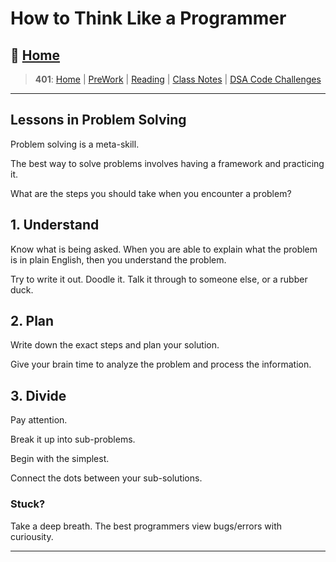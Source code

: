 # How to Think Like a Programmer

## 🏡 [**Home**](https://mistidinzy.github.io/ReadingNotes/)

> **401**: [Home](/401home.md)
|
[PreWork](/401/PreworkRM.md)
|
[Reading](/401/ReadingRM.md)
|
[Class Notes](/401/ClassRM.md)
|
[DSA Code Challenges](https://mistidinzy.github.io/data-structures-and-algorithms/)
>

_____

## Lessons in Problem Solving

Problem solving is a meta-skill.

The best way to solve problems involves having a framework and practicing it.

What are the steps you should take when you encounter a problem?

## 1. Understand

Know what is being asked. When you are able to explain what the problem is in plain English, then you understand the problem.

Try to write it out. Doodle it. Talk it through to someone else, or a rubber duck.

## 2. Plan

Write down the exact steps and plan your solution.

Give your brain time to analyze the problem and process the information.

## 3. Divide

Pay attention.

Break it up into sub-problems.

Begin with the simplest.

Connect the dots between your sub-solutions.

### Stuck?

Take a deep breath. The best programmers view bugs/errors with curiousity.

<!-- _____

## Pretend Your Time is Worth $1000/Hour

_____

## What I Wish I Knew Before I Learned to Code
 -->

_____
